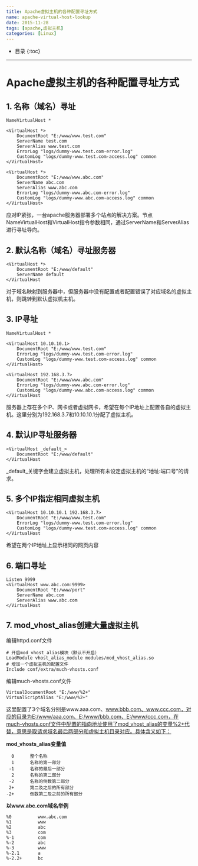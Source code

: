 ```yaml
---
title: Apache虚拟主机的各种配置寻址方式
name: apache-virtual-host-lookup
date: 2015-11-28
tags: [apache,虚拟主机]
categories: [Linux]
---
```


* 目录
{:toc}

---

# Apache虚拟主机的各种配置寻址方式

## 1. 名称（域名）寻址

```
NameVirtualHost *

<VirtualHost *>
    DocumentRoot "E:/www/www.test.com"
    ServerName test.com
    ServerAlias www.test.com
    ErrorLog "logs/dummy-www.test.com-error.log"
    CustomLog "logs/dummy-www.test.com-access.log" common
</VirtualHost>

<VirtualHost *>
    DocumentRoot "E:/www/www.abc.com"
    ServerName abc.com
    ServerAlias www.abc.com
    ErrorLog "logs/dummy-www.abc.com-error.log"
    CustomLog "logs/dummy-www.abc.com-access.log" common
</VirtualHost>
```

应对IP紧张，一台apache服务器部署多个站点的解决方案。节点NameVirtualHost和VirtualHost指令参数相同，通过ServerName和ServerAlias进行寻址导向。

## 2. 默认名称（域名）寻址服务器

```
<VirtualHost *>
    DocumentRoot "E:/www/default"
    ServerName default
</VirtualHost
```

对于域名映射到服务器中，但服务器中没有配置或者配置错误了对应域名的虚拟主机，则跳转到默认虚拟机主机。

## 3. IP寻址

```
NameVirtualHost *

<VirtualHost 10.10.10.1>
    DocumentRoot "E:/www/www.test.com"
    ErrorLog "logs/dummy-www.test.com-error.log"
    CustomLog "logs/dummy-www.test.com-access.log" common
</VirtualHost>

<VirtualHost 192.168.3.7>
    DocumentRoot "E:/www/www.abc.com"
    ErrorLog "logs/dummy-www.abc.com-error.log"
    CustomLog "logs/dummy-www.abc.com-access.log" common
</VirtualHost
```

服务器上存在多个IP、网卡或者虚拟网卡，希望在每个IP地址上配置各自的虚拟主机。这里分别为192.168.3.7和10.10.10.1分配了虚拟主机。

## 4. 默认IP寻址服务器

```
<VirtualHost _default_>
    DocumentRoot "E:/www/default"
</VirtualHost
```

_default_关键字会建立虚拟主机，处理所有未设定虚拟主机的“地址:端口号”的请求。

## 5. 多个IP指定相同虚拟主机

```
<VirtualHost 10.10.10.1 192.168.3.7>
    DocumentRoot "E:/www/www.test.com"
    ErrorLog "logs/dummy-www.test.com-error.log"
    CustomLog "logs/dummy-www.test.com-access.log" common
</VirtualHost
```

希望在两个IP地址上显示相同的网页内容

## 6. 端口寻址

```
Listen 9999
<VirtualHost www.abc.com:9999>
    DocumentRoot "E:/www/port"
    ServerName abc.com
    ServerAlias www.abc.com
</VirtualHost
```

## 7. mod_vhost_alias创建大量虚拟主机

编辑httpd.conf文件

```
# 开启mod_vhost_alias模块（默认不开启）
LoadModule vhost_alias_module modules/mod_vhost_alias.so
# 增加一个虚拟主机的配置文件
Include conf/extra/much-vhosts.conf
```

编辑much-vhosts.conf文件

```
VirtualDocumentRoot "E:/www/%2+"
VirtualScriptAlias "E:/www/%2+"
```

这里配置了3个域名分别是www.aaa.com、www.bbb.com、www.ccc.com，对应的目录为E:/www/aaa.com、E:/www/bbb.com、E:/www/ccc.com，在much-vhosts.conf文件中配置的指向地址使用了mod_vhost_alias的变量%2+代替，意思是取请求域名最后两部分和虚拟主机目录对应。具体含义如下：

**mod_vhosts_alias变量值**

```
  0      整个名称
  1      名称的第一部分
 -1      名称的最后一部分
  2      名称的第二部分
 -2      名称的倒数第二部分
 2+      第二及之后的所有部分
-2+      倒数第二及之前的所有部分
```

**以www.abc.com域名举例**

```
%0			www.abc.com
%1			www
%2			abc
%3			com
%-1			com
%-2			abc
%-3			www
%-2.1		a
%-2.2+		bc
```